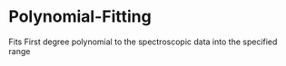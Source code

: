 # Polynomial-Fitting
Fits First degree polynomial to the spectroscopic data into the specified range
